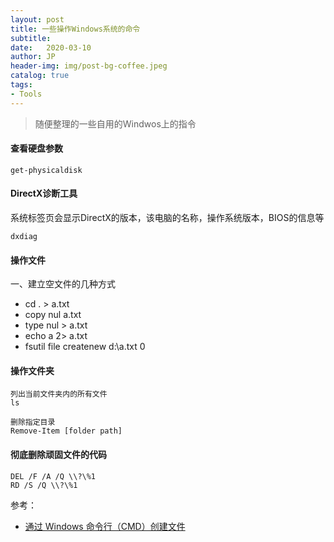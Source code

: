 ```yaml
---
layout: post
title: 一些操作Windows系统的命令
subtitle:   
date:   2020-03-10
author: JP
header-img: img/post-bg-coffee.jpeg
catalog: true
tags:
- Tools
---
```


>随便整理的一些自用的Windwos上的指令


#### 查看硬盘参数

```
get-physicaldisk
```

#### DirectX诊断工具

系统标签页会显示DirectX的版本，该电脑的名称，操作系统版本，BIOS的信息等
```
dxdiag
```

#### 操作文件

一、建立空文件的几种方式

- cd . > a.txt
- copy nul a.txt
- type nul > a.txt
- echo a 2> a.txt
- fsutil file createnew d:\a.txt 0


#### 操作文件夹

```
列出当前文件夹内的所有文件
ls

删除指定目录
Remove-Item [folder path]
```

#### 彻底删除顽固文件的代码

```
DEL /F /A /Q \\?\%1
RD /S /Q \\?\%1
```



参考：

- [通过 Windows 命令行（CMD）创建文件](http://www.markjour.com/article/cmd-create-file.html)